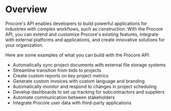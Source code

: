 # Overview

 Procore's API enables developers to build powerful applications for industries
 with complex workflows, such as construction. With the Procore API, you can
 extend and customize Procore's existing features, integrate with external
 platforms and applications, and create innovative solutions for your
 organization.

Here are some examples of what you can build with the Procore API:

- Automatically sync project documents with external file storage systems
- Streamline transition from bids to projects
- Create custom reports on key project metrics
- Generate custom invoices with custom language and branding
- Automatically monitor and respond to changes in project scheduling
- Develop dashboards to set up tracking for subcontractors and suppliers
- Automate communication between stakeholders
- Integrate Procore user data with third-party applications
